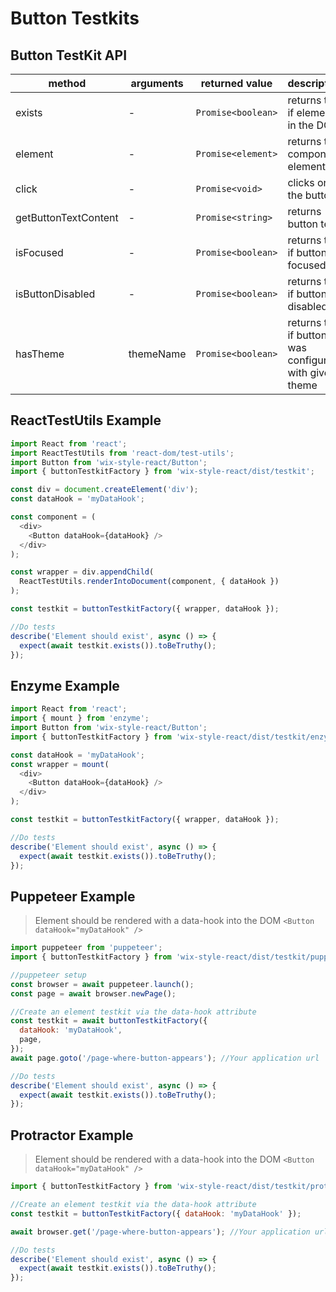 # Button Testkits

## Button TestKit API

| method               | arguments | returned value     | description                        |
| -------------------- | --------- | ------------------ | ---------------------------------- |
| exists               | -         | `Promise<boolean>` | returns true if element in the DOM |
| element              | -         | `Promise<element>` | returns the component element      |
| click                | -         | `Promise<void>`    | clicks on the button               |
| getButtonTextContent | -         | `Promise<string>`  | returns button text                |
| isFocused            | -         | `Promise<boolean>` | returns true if button is focused  |
| isButtonDisabled     | -         | `Promise<boolean>` | returns true if button is disabled |
| hasTheme             | themeName | `Promise<boolean>` | returns true if button was configured with given theme |


## ReactTestUtils Example

```javascript
import React from 'react';
import ReactTestUtils from 'react-dom/test-utils';
import Button from 'wix-style-react/Button';
import { buttonTestkitFactory } from 'wix-style-react/dist/testkit';

const div = document.createElement('div');
const dataHook = 'myDataHook';

const component = (
  <div>
    <Button dataHook={dataHook} />
  </div>
);

const wrapper = div.appendChild(
  ReactTestUtils.renderIntoDocument(component, { dataHook })
);

const testkit = buttonTestkitFactory({ wrapper, dataHook });

//Do tests
describe('Element should exist', async () => {
  expect(await testkit.exists()).toBeTruthy();
});
```

## Enzyme Example

```javascript
import React from 'react';
import { mount } from 'enzyme';
import Button from 'wix-style-react/Button';
import { buttonTestkitFactory } from 'wix-style-react/dist/testkit/enzyme';

const dataHook = 'myDataHook';
const wrapper = mount(
  <div>
    <Button dataHook={dataHook} />
  </div>
);

const testkit = buttonTestkitFactory({ wrapper, dataHook });

//Do tests
describe('Element should exist', async () => {
  expect(await testkit.exists()).toBeTruthy();
});
```

## Puppeteer Example

> Element should be rendered with a data-hook into the DOM `<Button dataHook="myDataHook" />`

```javascript
import puppeteer from 'puppeteer';
import { buttonTestkitFactory } from 'wix-style-react/dist/testkit/puppeteer';

//puppeteer setup
const browser = await puppeteer.launch();
const page = await browser.newPage();

//Create an element testkit via the data-hook attribute
const testkit = await buttonTestkitFactory({
  dataHook: 'myDataHook',
  page,
});
await page.goto('/page-where-button-appears'); //Your application url

//Do tests
describe('Element should exist', async () => {
  expect(await testkit.exists()).toBeTruthy();
});
```

## Protractor Example

> Element should be rendered with a data-hook into the DOM `<Button dataHook="myDataHook" />`

```javascript
import { buttonTestkitFactory } from 'wix-style-react/dist/testkit/protractor';

//Create an element testkit via the data-hook attribute
const testkit = buttonTestkitFactory({ dataHook: 'myDataHook' });

await browser.get('/page-where-button-appears'); //Your application url

//Do tests
describe('Element should exist', async () => {
  expect(await testkit.exists()).toBeTruthy();
});
```
